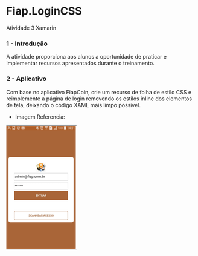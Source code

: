 # Fiap.LoginCSS
Atividade 3 Xamarin 

### 1 - Introdução
A atividade proporciona aos alunos a oportunidade de praticar e implementar recursos apresentados durante o treinamento.

### 2 - Aplicativo
Com base no aplicativo FiapCoin, crie um recurso de folha de estilo CSS e reimplemente a página de login removendo os estilos inline dos elementos de tela, deixando o código XAML mais limpo possível. 

- Imagem Referencia:

![Exemplo](Fiap.LoginCSS/Fiap.LoginCSS/Imagem/ExemploLogin.PNG)
